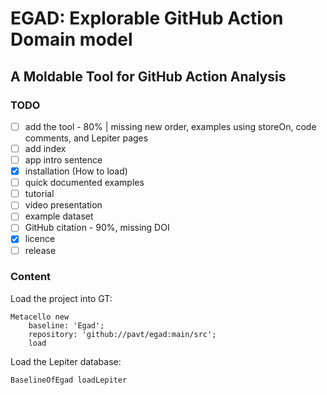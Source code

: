 # EGAD: Explorable GitHub Action Domain model
## A Moldable Tool for GitHub Action Analysis


### TODO

- [ ] add the tool - 80% | missing new order, examples using storeOn, code comments, and Lepiter pages
- [ ] add index
- [ ] app intro sentence
- [X] installation (How to load) 
- [ ] quick documented examples
- [ ] tutorial
- [ ] video presentation
- [ ] example dataset
- [ ] GitHub citation - 90%, missing DOI
- [X] licence
- [ ] release

### Content

Load the project into GT:
```
Metacello new
	baseline: 'Egad';
	repository: 'github://pavt/egad:main/src';
	load
```

Load the Lepiter database:
```
BaselineOfEgad loadLepiter
```
